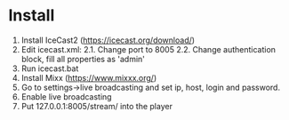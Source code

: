 # Install 
1. Install IceCast2 (https://icecast.org/download/)
2. Edit icecast.xml:
2.1. Change <listen-socket> port to 8005 
2.2. Change authentication block, fill all properties as 'admin'
3. Run icecast.bat
4. Install Mixx (https://www.mixxx.org/)
5. Go to settings->live broadcasting and set ip, host, login and password.
6. Enable live broadcasting
7. Put 127.0.0.1:8005/stream/ into the player
  
